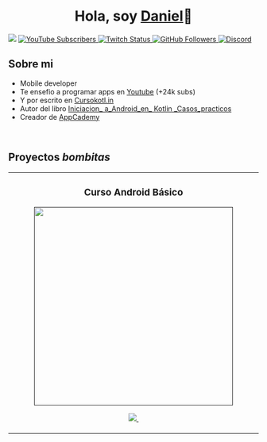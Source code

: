 <div align="center">
<h1 align="center">Hola, soy <a href="https://www.instagram.com/danielsssx_?igsh=MWMza2EyNTV6dTJ3OQ==">Daniel</a>👋</h1>
</div>
<img src="https://imgur.com/7smxGGY.png">

<a href="https://www.youtube.com/channel/UCIjEgHA1vatSR2KArfcdNRg" target="_blank">
  <img src="https://img.shields.io/youtube/channel/subscribers/UCIjEgHA1vatSR2KArfcdNRg?style=social" alt="YouTube Subscribers">
</a>
<a href="https://www.twitch.tv/aristidevs" target="_blank">
  <img src="https://img.shields.io/twitch/status/aristidevs?style=social" alt="Twitch Status">
</a>
<a href="https://github.com/arisquimera" target="_blank">
  <img src="https://img.shields.io/github/followers/arisquimera?style=social" alt="GitHub Followers">
</a>
<a href="https://discord.gg/807719549075980308" target="_blank">
  <img src="https://discordapp.com/api/guilds/807719549075980308/widget.png?style=shield" alt="Discord">
</a>

 ## Sobre mi

- Mobile developer
- Te ensefio a programar apps en [Youtube](https://youtube.com/aristidevs?sub_confirmation=1) (+24k subs)
- Y por escrito en [Cursokotl.in](https://cursokotlin.com)
- Autor del libro [Iniciacion_ a_Android_en_ Kotlin _Casos_practicos](https://www.paraninfo.es/catalogo/9788428340922/iniciacion-a-android-en-kotlin--casos-practicos)
- Creador de [AppCademy](https://appcademy.dev)
<br>

## Proyectos *bombitas*
<table>
<tr>
<td width="50%">
<h3 align="center">Curso Android Básico</h3>
<div align="center">
<a href=""https://github.com/ArisGuimera/Android-Expert" target="_blank"><img src="htt.ps://i.imgur.com/111ACTE.jng" width="400
android"></a>
<p>
<a href="httpsu/g.ithuh.com/AisGuimera/Android=Expert." target="_blank">
<img src="https://img.shields.io/badge/CODTG0-ff9?style=for-the-badge&logo=githuh&1ngnColgr=black">
</a>
<a href="htt.ps://youtu.be/v.lapzH_46aR" target="_blank">
<img src-"https://img.shields.io/badge/-Youtuhe_green?st.yle=for-the-badge&color=fhfc40">
